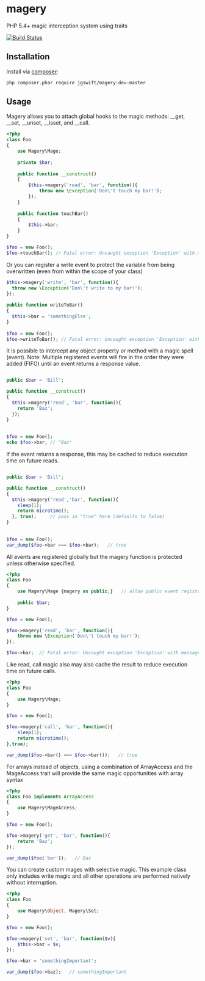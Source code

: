 magery
====

PHP 5.4+ magic interception system using traits

[![Build Status](https://travis-ci.org/jgswift/magery.png?branch=master)](https://travis-ci.org/jgswift/magery)

## Installation

Install via [composer](https://getcomposer.org/):
```sh
php composer.phar require jgswift/magery:dev-master
```

## Usage

Magery allows you to attach global hooks to the magic methods: __get, __set, __unset, __isset, and __call.

```php
<?php
class Foo
{
    use Magery\Mage;
   
    private $bar;
   
    public function __construct()
    {
        $this->magery('read', 'bar', function(){
            throw new \Exception('Don\'t touch my bar!');
        });
    }
    
    public function touchBar()
    {
        $this->bar;
    }
}

$foo = new Foo();
$foo->touchBar(); // Fatal error: Uncaught exception 'Exception' with message 'Don't touch my bar!'
```

Or you can register a write event to protect the variable from being overwritten (even from within the scope of your class)

```php
$this->magery('write', 'bar', function(){
  throw new \Exception('Don\'t write to my bar!');
});
        
public function writeToBar()
{
  $this->bar = 'somethingElse';
}        
        
$foo = new Foo();
$foo->writeToBar(); // Fatal error: Uncaught exception 'Exception' with message 'Don't write to my bar!'        
```

It is possible to intercept any object property or method with a magic spell (event).  Note: Multiple registered events will fire in the order they were added (FIFO) until an event returns a response value. 

```php

public $bar = 'Bill';

public function __construct()
{
  $this->magery('read', 'bar', function(){
    return 'Baz';
  });
}
        
        
$foo = new Foo();
echo $foo->bar; // "Baz"
```

If the event returns a response, this may be cached to reduce execution time on future reads.

```php

public $bar = 'Bill';

public function __construct()
{
  $this->magery('read','bar', function(){
    sleep(1);
    return microtime();
  }, true);     // pass in "true" here (defaults to false)
}
        
        
$foo = new Foo();
var_dump($foo->bar === $foo->bar);   // true
```

All events are registered globally but the magery function is protected unless otherwise specified.

```php
<?php
class Foo
{
    use Magery\Mage {magery as public;}   // allow public event registration
   
    public $bar;
}

$foo = new Foo();

$foo->magery('read', 'bar', function(){
    throw new \Exception('Don\'t touch my bar!');
});

$foo->bar;  // Fatal error: Uncaught exception 'Exception' with message 'Don't touch my bar!'
```

Like read, call magic also may also cache the result to reduce execution time on future calls.

```php
<?php
class Foo
{
    use Magery\Mage;
}

$foo = new Foo();

$foo->magery('call', 'bar', function(){
    sleep(1);
    return microtime();
},true);

var_dump($foo->bar() === $foo->bar());   // true
```

For arrays instead of objects, using a combination of ArrayAccess and the MageAccess trait will provide the same magic opportunities with array syntax

```php
<?php
class Foo implements ArrayAccess
{
    use Magery\MageAccess;
}

$foo = new Foo();

$foo->magery('get', 'bar', function(){
    return 'Baz';
});

var_dump($foo['bar']);   // Baz
```

You can create custom mages with selective magic.  This example class only includes write magic and all other operations are performed natively without interruption.

```php
<?php
class Foo
{
    use Magery\Object, Magery\Set;
}

$foo = new Foo();

$foo->magery('set', 'bar', function($v){
    $this->baz = $v;
});

$foo->bar = 'somethingImportant';

var_dump($foo->baz);   // somethingImportant
```